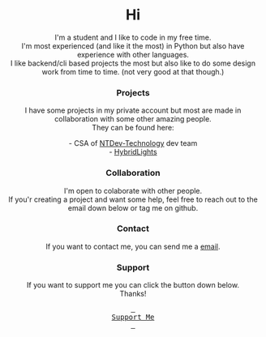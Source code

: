 <div align = center >

<h1 > Hi</h1>


<p >I'm a student and I like to code in my free time.<br>
I'm most experienced (and like it the most) in Python but also have experience with other languages.<br>
I like backend/cli based projects the most but also like to do some design work from time to time. (not very good at that though.)</p>

<h3 >Projects </h3>
<p > I have some projects in my private account but most are made in collaboration with some other amazing people. <br>
They can be found here:</p>
  - CSA of <a href="https://www.github.com/ntdev-technology">NTDev-Technology</a> dev team
  <br>
  - <a href="https://www.github.com/hybridlights">HybridLights</a>


<h3 >Collaboration </h3>
<p >I'm open to colaborate with other people. <br> If you'r creating a project and want some help, feel free to reach out to the email down below or tag me on github. 

<h3 >Contact </h3>
<p >If you want to contact me, you can send me a <a href="mailto:timo@ntdev-technology.nl" target="_blank">email</a>.</p>
  
<h3 >Support</h3>
<p>If you want to support me you can click the button down below.<br>Thanks!</p>

[<kbd> <br> Support Me <br> </kbd>][DONATE]

</div>


[DONATE]: https://www.paypal.com/donate/?hosted_button_id=YLY6FSTV7RPTC
  <!--
**Tommie1236/Tommie1236** is a ✨ _special_ ✨ repository because its `README.md` (this file) appears on your GitHub profile.

Here are some ideas to get you started:

- 🔭 I’m currently working on ...
- 🌱 I’m currently learning ...
- 👯 I’m looking to collaborate on ...
- 🤔 I’m looking for help with ...
- 💬 Ask me about ...
- 📫 How to reach me: ...
- 😄 Pronouns: ...
- ⚡ Fun fact: ...
-->
